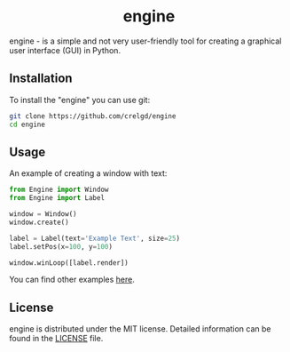 <div align='center'>
    <h1>engine</h1>
</div>

engine - is a simple and not very user-friendly tool for creating a graphical user interface (GUI) in Python.

## Installation

To install the "engine" you can use git:

```bash
git clone https://github.com/crelgd/engine
cd engine
```

## Usage
An example of creating a window with text:
```python
from Engine import Window
from Engine import Label 

window = Window()
window.create()

label = Label(text='Example Text', size=25)
label.setPos(x=100, y=100)

window.winLoop([label.render])
```


You can find other examples [here](Engine/examples/).


## License
engine is distributed under the MIT license. Detailed information can be found in the [LICENSE](LICENSE) file.